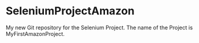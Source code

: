 # SeleniumProjectAmazon
My new Git repository for the Selenium Project. The name of the Project is MyFirstAmazonProject.
